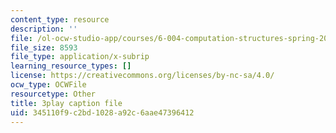 ```yaml
---
content_type: resource
description: ''
file: /ol-ocw-studio-app/courses/6-004-computation-structures-spring-2017/345110f9c2bd1028a92c6aae47396412_CcInkh1mKZA.srt
file_size: 8593
file_type: application/x-subrip
learning_resource_types: []
license: https://creativecommons.org/licenses/by-nc-sa/4.0/
ocw_type: OCWFile
resourcetype: Other
title: 3play caption file
uid: 345110f9-c2bd-1028-a92c-6aae47396412
---
```

